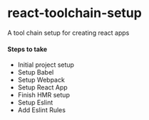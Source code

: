 # react-toolchain-setup
A tool chain setup for creating react apps

#### Steps to take

- Initial project setup 
- Setup Babel
- Setup Webpack
- Setup React App
- Finish HMR setup
- Setup Eslint
- Add Eslint Rules